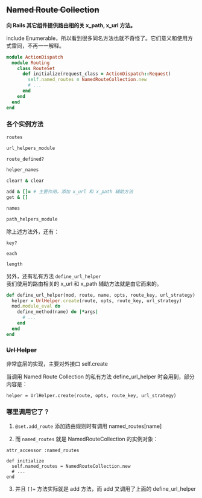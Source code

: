 ## ~~Named Route Collection~~

**向 Rails 其它组件提供路由相的关 x_path, x_url 方法。**

include Enumerable，所以看到很多同名方法也就不奇怪了。它们意义和使用方式雷同，不再一一解释。

```ruby
module ActionDispatch
  module Routing
    class RouteSet
      def initialize(request_class = ActionDispatch::Request)
        self.named_routes = NamedRouteCollection.new
        # ...
      end
    end
  end
end
```

### 各个实例方法

```ruby
routes

url_helpers_module

route_defined?

helper_names

clear! & clear

add & []= # 主要作用，添加 x_url 和 x_path 辅助方法
get & []

names

path_helpers_module
```

除上述方法外，还有：

```
key?

each

length
```

另外，还有私有方法 `define_url_helper`<br> 我们使用的路由相关的 x_url 和 x_path 辅助方法就是由它而来的。

```ruby
def define_url_helper(mod, route, name, opts, route_key, url_strategy)
  helper = UrlHelper.create(route, opts, route_key, url_strategy)
  mod.module_eval do
    define_method(name) do |*args|
      # ...
    end
  end
end
```
### ~~Url Helper~~

非常底层的实现，主要对外接口 self.create

当调用 Named Route Collection 的私有方法 define_url_helper 时会用到，部分内容是：

```
helper = UrlHelper.create(route, opts, route_key, url_strategy)
```

### 哪里调用它了？

1) `@set.add_route` 添加路由规则时有调用 named_routes[name]

2) 而 `named_routes` 就是 NamedRouteCollection 的实例对象：

```
attr_accessor :named_routes

def initialize
  self.named_routes = NamedRouteCollection.new
  # ...
end
```

3) 并且 `[]=` 方法实际就是 add 方法，而 add 又调用了上面的 define_url_helper
